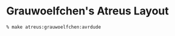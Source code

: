 Grauwoelfchen's Atreus Layout
=============================


```zsh
% make atreus:grauwoelfchen:avrdude
```
